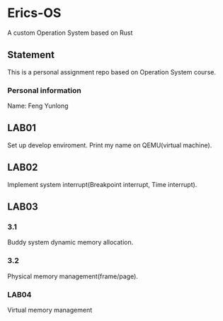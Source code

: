 # Erics-OS
A custom Operation System based on Rust

## Statement

This is a personal assignment repo based on Operation System course.

### Personal information

Name: Feng Yunlong

## LAB01

Set up develop enviroment. Print my name on QEMU(virtual machine).

## LAB02

Implement system interrupt(Breakpoint interrupt, Time interrupt).

## LAB03

### 3.1

Buddy system dynamic memory allocation.

### 3.2

Physical memory management(frame/page).

### LAB04

Virtual memory management
